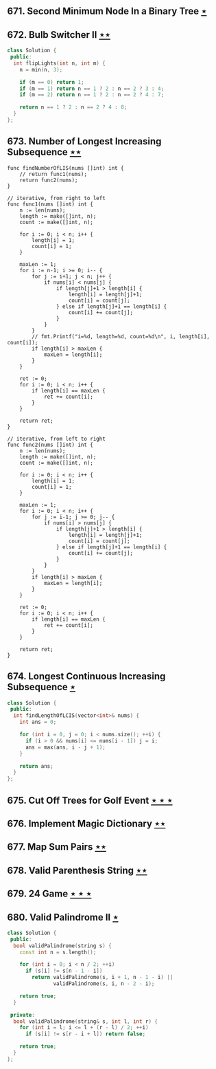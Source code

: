 ## 671. Second Minimum Node In a Binary Tree [$\star$](https://leetcode.com/problems/second-minimum-node-in-a-binary-tree)

## 672. Bulb Switcher II [$\star\star$](https://leetcode.com/problems/bulb-switcher-ii)

```cpp
class Solution {
 public:
  int flipLights(int n, int m) {
    n = min(n, 3);

    if (m == 0) return 1;
    if (m == 1) return n == 1 ? 2 : n == 2 ? 3 : 4;
    if (m == 2) return n == 1 ? 2 : n == 2 ? 4 : 7;

    return n == 1 ? 2 : n == 2 ? 4 : 8;
  }
};
```

## 673. Number of Longest Increasing Subsequence [$\star\star$](https://leetcode.com/problems/number-of-longest-increasing-subsequence)

```golang
func findNumberOfLIS(nums []int) int {
	// return func1(nums);
	return func2(nums);
}

// iterative, from right to left
func func1(nums []int) int {
	n := len(nums);
	length := make([]int, n);
	count := make([]int, n);

	for i := 0; i < n; i++ {
		length[i] = 1;
		count[i] = 1;
	}

	maxLen := 1;
	for i := n-1; i >= 0; i-- {
		for j := i+1; j < n; j++ {
			if nums[i] < nums[j] {
				if length[j]+1 > length[i] {
					length[i] = length[j]+1;
					count[i] = count[j];
				} else if length[j]+1 == length[i] {
					count[i] += count[j];
				}
			}
		}
		// fmt.Printf("i=%d, length=%d, count=%d\n", i, length[i], count[i]);
		if length[i] > maxLen {
			maxLen = length[i];
		}
	}

	ret := 0;
	for i := 0; i < n; i++ {
		if length[i] == maxLen {
			ret += count[i];
		}
	}

	return ret;
}

// iterative, from left to right
func func2(nums []int) int {
	n := len(nums);
	length := make([]int, n);
	count := make([]int, n);

	for i := 0; i < n; i++ {
		length[i] = 1;
		count[i] = 1;
	}

	maxLen := 1;
	for i := 0; i < n; i++ {
		for j := i-1; j >= 0; j-- {
			if nums[i] > nums[j] {
				if length[j]+1 > length[i] {
					length[i] = length[j]+1;
					count[i] = count[j]; 
				} else if length[j]+1 == length[i] {
					count[i] += count[j];
				}
			}
		}
		if length[i] > maxLen {
			maxLen = length[i];
		}
	}

	ret := 0;
	for i := 0; i < n; i++ {
		if length[i] == maxLen {
			ret += count[i];
		}
	}

	return ret;
}
```

## 674. Longest Continuous Increasing Subsequence [$\star$](https://leetcode.com/problems/longest-continuous-increasing-subsequence)

```cpp
class Solution {
 public:
  int findLengthOfLCIS(vector<int>& nums) {
    int ans = 0;

    for (int i = 0, j = 0; i < nums.size(); ++i) {
      if (i > 0 && nums[i] <= nums[i - 1]) j = i;
      ans = max(ans, i - j + 1);
    }

    return ans;
  }
};
```

## 675. Cut Off Trees for Golf Event [$\star\star\star$](https://leetcode.com/problems/cut-off-trees-for-golf-event)

## 676. Implement Magic Dictionary [$\star\star$](https://leetcode.com/problems/implement-magic-dictionary)

## 677. Map Sum Pairs [$\star\star$](https://leetcode.com/problems/map-sum-pairs)

## 678. Valid Parenthesis String [$\star\star$](https://leetcode.com/problems/valid-parenthesis-string)

## 679. 24 Game [$\star\star\star$](https://leetcode.com/problems/24-game)

## 680. Valid Palindrome II [$\star$](https://leetcode.com/problems/valid-palindrome-ii)

```cpp
class Solution {
 public:
  bool validPalindrome(string s) {
    const int n = s.length();

    for (int i = 0; i < n / 2; ++i)
      if (s[i] != s[n - 1 - i])
        return validPalindrome(s, i + 1, n - 1 - i) ||
               validPalindrome(s, i, n - 2 - i);

    return true;
  }

 private:
  bool validPalindrome(string& s, int l, int r) {
    for (int i = l; i <= l + (r - l) / 2; ++i)
      if (s[i] != s[r - i + l]) return false;

    return true;
  }
};
```
